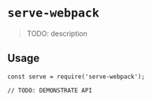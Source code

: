 # `serve-webpack`

> TODO: description

## Usage

```
const serve = require('serve-webpack');

// TODO: DEMONSTRATE API
```
